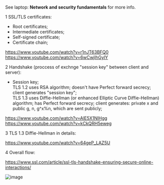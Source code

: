 See laptop: __Network and security fundamentals__ for more info.

1 SSL/TLS certificates:
- Root certificates;
- Intermediate certificates;
- Self-signed certificate;
- Certificate chain;

https://www.youtube.com/watch?v=r1nJT63BFQ0 \
https://www.youtube.com/watch?v=6wCwjIhGylY

2 Handshake (proccess of exchnge "session key" between client and server):
- Session key;\
TLS 1.2 uses RSA algorithm; doesn't have Perfect forward secrecy; client generates "session key";\
TLS 1.3 uses Diffie-Hellman (or enhanced Elliptic Curve Diffie-Hellman) algorithm; has Perfect forward secrecy; client generates: private x and public g, n, g^x%n, which are sent publicly;

https://www.youtube.com/watch?v=AlE5X1NlHgg \
https://www.youtube.com/watch?v=kCkQRH5eweg

3 TLS 1.3 Diffie-Hellman in details:

https://www.youtube.com/watch?v=64geP_LAZ5U

4 Overall flow:

https://www.ssl.com/article/ssl-tls-handshake-ensuring-secure-online-interactions/

![image](https://github.com/VIK2395/JWT_auth/assets/50545334/dad3da24-e57c-4194-949b-a83c167e5228)
